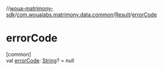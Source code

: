 //[woua-matrimony-sdk](../../../index.md)/[com.woualabs.matrimony.data.common](../index.md)/[Result](index.md)/[errorCode](error-code.md)

# errorCode

[common]\
val [errorCode](error-code.md): [String](https://kotlinlang.org/api/latest/jvm/stdlib/kotlin/-string/index.html)? = null
